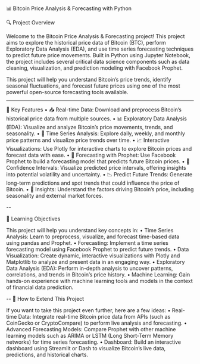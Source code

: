 📊 Bitcoin Price Analysis & Forecasting with Python

🔍 Project Overview

Welcome to the Bitcoin Price Analysis & Forecasting project! This project aims to explore the historical price data of Bitcoin (BTC), perform 
Exploratory Data Analysis (EDA), and use time series forecasting techniques to predict future price movements. Built in Python using Jupyter Notebook, 
the project includes several critical data science components such as data cleaning, visualization, and prediction modeling with Facebook Prophet.

This project will help you understand Bitcoin’s price trends, identify seasonal fluctuations, and forecast future prices using one of the most powerful 
open-source forecasting tools available.

-----
🚀 Key Features
	•	📥 Real-time Data: Download and preprocess Bitcoin’s historical price data from multiple sources.
	•	📊 Exploratory Data Analysis (EDA): Visualize and analyze Bitcoin’s price movements, trends, and seasonality.
	•	📅 Time Series Analysis: Explore daily, weekly, and monthly price patterns and visualize price trends over time.
	•	📈 Interactive Visualizations: Use Plotly for interactive charts to explore Bitcoin prices and forecast data with ease.
	•	🧠 Forecasting with Prophet: Use Facebook Prophet to build a forecasting model that predicts future Bitcoin prices.
	•	🔮 Confidence Intervals: Visualize predicted price intervals, offering insights into potential volatility and uncertainty.
	•	📉 Predict Future Trends: Generate long-term predictions and spot trends that could influence the price of Bitcoin.
	•	📍 Insights: Understand the factors driving Bitcoin’s price, including seasonality and external market forces.

 --

 📅 Learning Objectives

This project will help you understand key concepts in:
	•	Time Series Analysis: Learn to preprocess, visualize, and forecast time-based data using pandas and Prophet.
	•	Forecasting: Implement a time series forecasting model using Facebook Prophet to predict future trends.
	•	Data Visualization: Create dynamic, interactive visualizations with Plotly and Matplotlib to analyze and present data in an engaging way.
	•	Exploratory Data Analysis (EDA): Perform in-depth analysis to uncover patterns, correlations, and trends in Bitcoin’s price history.
	•	Machine Learning: Gain hands-on experience with machine learning tools and models in the context of financial data prediction.

 --
 📌 How to Extend This Project

If you want to take this project even further, here are a few ideas:
	•	Real-time Data: Integrate real-time Bitcoin price data from APIs (such as CoinGecko or CryptoCompare) to perform live analysis and forecasting.
	•	Advanced Forecasting Models: Compare Prophet with other machine learning models such as ARIMA or LSTM (Long Short-Term Memory networks) for time series forecasting.
	•	Dashboard: Build an interactive dashboard using Streamlit or Dash to visualize Bitcoin’s live data, predictions, and historical charts.

